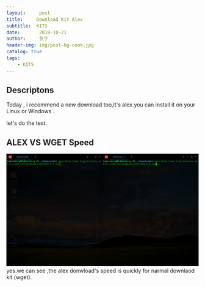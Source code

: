 ```yaml
---
layout:     post
title:     Download Kit Alex
subtitle:  KITS
date:       2018-10-21
author:     张宁
header-img: img/post-bg-cook.jpg
catalog: true
tags:
    - KITS
---
```



## Descriptons
Today , i recommend a new download too,it's alex.you can install it on your Linux or Windows .

let's do the test.
## ALEX VS WGET Speed   
<img src='img/alex.gif'>
yes.we can see ,the  alex donwload's speed is quickly for narmal downlaod kit (wget).
